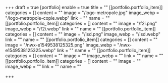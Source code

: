 +++
draft = true
[portfolio]
enable = true
title = ""
[[portfolio.portfolio_item]]
categories = []
content = ""
image = "/logo-metropole.jpg"
image_webp = "/logo-metropole-copie.webp"
link = ""
name = ""
[[portfolio.portfolio_item]]
categories = []
content = ""
image = "/f2i.png"
image_webp = "/f2i.webp"
link = ""
name = ""
[[portfolio.portfolio_item]]
categories = []
content = ""
image = "/isd.png"
image_webp = "/isd.webp"
link = ""
name = ""
[[portfolio.portfolio_item]]
categories = []
content = ""
image = "/nwx-e1549538125325.png"
image_webp = "/nwx-e1549538125325.webp"
link = ""
name = ""
[[portfolio.portfolio_item]]
categories = []
content = ""
image = ""
image_webp = ""
link = ""
name = ""
[[portfolio.portfolio_item]]
categories = []
content = ""
image = ""
image_webp = ""
link = ""
name = ""

+++
